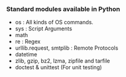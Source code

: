 ### Standard modules available in Python
- os : All kinds of OS commands.
- sys : Script Arguments
- math 
- re : Regex
- urllib.request, smtplib : Remote Protocols
- datetime
- zlib, gzip, bz2, lzma, zipfile and tarfile
- doctest & unittest (For unit testing) 